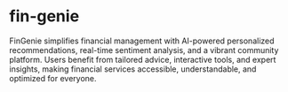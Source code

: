 # fin-genie
FinGenie simplifies financial management with AI-powered personalized recommendations, real-time sentiment analysis, and a vibrant community platform. Users benefit from tailored advice, interactive tools, and expert insights, making financial services accessible, understandable, and optimized for everyone.
